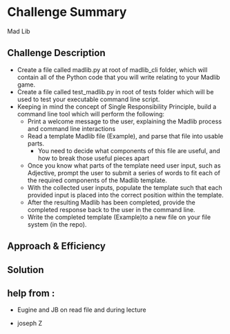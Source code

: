 # Challenge Summary
Mad Lib 

## Challenge Description
- Create a file called madlib.py at root of madlib_cli folder, which will contain all of the Python code that you will write relating to your Madlib game.
- Create a file called test_madlib.py in root of tests folder which will be used to test your executable command line script.
- Keeping in mind the concept of Single Responsibility Principle, build a command line tool which will perform the following:
  - Print a welcome message to the user, explaining the Madlib process and command line interactions
  - Read a template Madlib file (Example), and parse that file into usable parts.
    - You need to decide what components of this file are useful, and how to break those useful pieces apart
  - Once you know what parts of the template need user input, such as Adjective, prompt the user to submit a series of words to fit each of the required components of the Madlib template.
  - With the collected user inputs, populate the template such that each provided input is placed into the correct position within the template.
  - After the resulting Madlib has been completed, provide the completed response back to the user in the command line.
  - Write the completed template (Example)to a new file on your file system (in the repo).

## Approach & Efficiency
<!-- What approach did you take? Why? What is the Big O space/time for this approach? -->

## Solution
<!-- Embedded whiteboard image -->

## help from :

- Eugine and JB on read file and  during lecture

- joseph Z